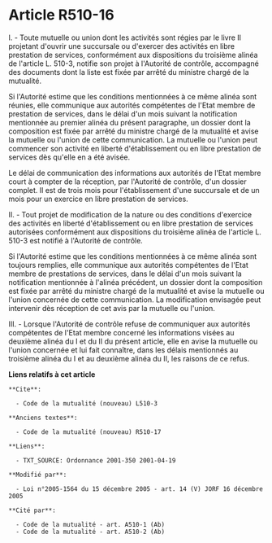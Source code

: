 # Article R510-16

I. - Toute mutuelle ou union dont les activités sont régies par le livre II projetant d'ouvrir une succursale ou d'exercer
des activités en libre prestation de services, conformément aux dispositions du troisième alinéa de l'article L. 510-3,
notifie son projet à l'Autorité de contrôle, accompagné des documents dont la liste est fixée par arrêté du ministre chargé
de la mutualité.

Si l'Autorité estime que les conditions mentionnées à ce même alinéa sont réunies, elle communique aux autorités compétentes
de l'Etat membre de prestation de services, dans le délai d'un mois suivant la notification mentionnée au premier alinéa du
présent paragraphe, un dossier dont la composition est fixée par arrêté du ministre chargé de la mutualité et avise la
mutuelle ou l'union de cette communication. La mutuelle ou l'union peut commencer son activité en liberté d'établissement ou
en libre prestation de services dès qu'elle en a été avisée.

Le délai de communication des informations aux autorités de l'Etat membre court à compter de la réception, par l'Autorité de
contrôle, d'un dossier complet. Il est de trois mois pour l'établissement d'une succursale et de un mois pour un exercice en
libre prestation de services.

II. - Tout projet de modification de la nature ou des conditions d'exercice des activités en liberté d'établissement ou en
libre prestation de services autorisées conformément aux dispositions du troisième alinéa de l'article L. 510-3 est notifié à
l'Autorité de contrôle.

Si l'Autorité estime que les conditions mentionnées à ce même alinéa sont toujours remplies, elle communique aux autorités
compétentes de l'Etat membre de prestations de services, dans le délai d'un mois suivant la notification mentionnée à
l'alinéa précédent, un dossier dont la composition est fixée par arrêté du ministre chargé de la mutualité et avise la
mutuelle ou l'union concernée de cette communication. La modification envisagée peut intervenir dès réception de cet avis par
la mutuelle ou l'union.

III. - Lorsque l'Autorité de contrôle refuse de communiquer aux autorités compétentes de l'Etat membre concerné les
informations visées au deuxième alinéa du I et du II du présent article, elle en avise la mutuelle ou l'union concernée et
lui fait connaître, dans les délais mentionnés au troisième alinéa du I et au deuxième alinéa du II, les raisons de ce refus.

**Liens relatifs à cet article**

	**Cite**:

	  - Code de la mutualité (nouveau) L510-3

	**Anciens textes**:

	  - Code de la mutualité (nouveau) R510-17

	**Liens**:

	  - TXT_SOURCE: Ordonnance 2001-350 2001-04-19

	**Modifié par**:

	  - Loi n°2005-1564 du 15 décembre 2005 - art. 14 (V) JORF 16 décembre 2005

	**Cité par**:

	  - Code de la mutualité - art. A510-1 (Ab)
	  - Code de la mutualité - art. A510-2 (Ab)

